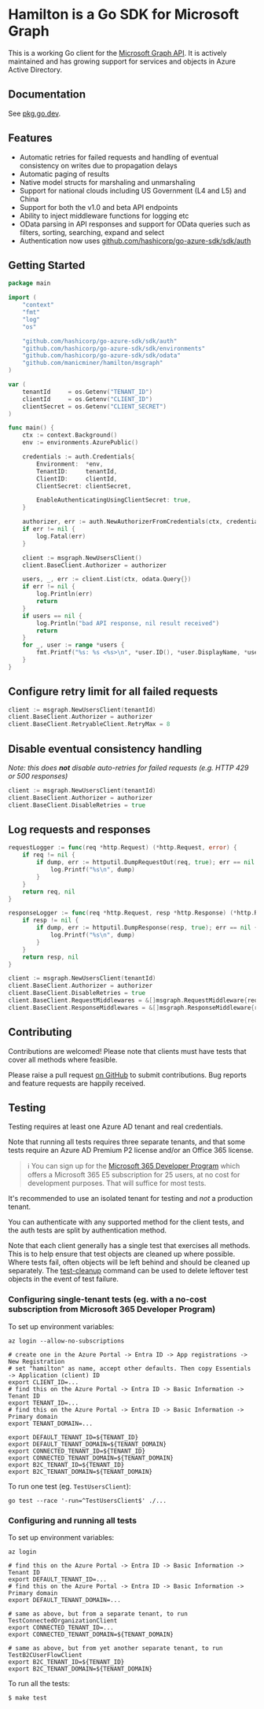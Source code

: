 # Hamilton is a Go SDK for Microsoft Graph

This is a working Go client for the [Microsoft Graph API][ms-graph-docs]. It is actively maintained and has growing
support for services and objects in Azure Active Directory.

## Documentation

See [pkg.go.dev](https://pkg.go.dev/github.com/manicminer/hamilton).

## Features

- Automatic retries for failed requests and handling of eventual consistency on writes due to propagation delays
- Automatic paging of results
- Native model structs for marshaling and unmarshaling
- Support for national clouds including US Government (L4 and L5) and China
- Support for both the v1.0 and beta API endpoints
- Ability to inject middleware functions for logging etc
- OData parsing in API responses and support for OData queries such as filters, sorting, searching, expand and select
- Authentication now uses [github.com/hashicorp/go-azure-sdk/sdk/auth](https://github.com/hashicorp/go-azure-sdk/tree/main/sdk/auth)

## Getting Started

```go
package main

import (
	"context"
	"fmt"
	"log"
	"os"

	"github.com/hashicorp/go-azure-sdk/sdk/auth"
	"github.com/hashicorp/go-azure-sdk/sdk/environments"
	"github.com/hashicorp/go-azure-sdk/sdk/odata"
	"github.com/manicminer/hamilton/msgraph"
)

var (
	tenantId     = os.Getenv("TENANT_ID")
	clientId     = os.Getenv("CLIENT_ID")
	clientSecret = os.Getenv("CLIENT_SECRET")
)

func main() {
	ctx := context.Background()
	env := environments.AzurePublic()

	credentials := auth.Credentials{
		Environment:  *env,
		TenantID:     tenantId,
		ClientID:     clientId,
		ClientSecret: clientSecret,

		EnableAuthenticatingUsingClientSecret: true,
	}

	authorizer, err := auth.NewAuthorizerFromCredentials(ctx, credentials, env.MicrosoftGraph)
	if err != nil {
		log.Fatal(err)
	}

	client := msgraph.NewUsersClient()
	client.BaseClient.Authorizer = authorizer

	users, _, err := client.List(ctx, odata.Query{})
	if err != nil {
		log.Println(err)
		return
	}
	if users == nil {
		log.Println("bad API response, nil result received")
		return
	}
	for _, user := range *users {
		fmt.Printf("%s: %s <%s>\n", *user.ID(), *user.DisplayName, *user.UserPrincipalName)
	}
}
```

## Configure retry limit for all failed requests

```go
client := msgraph.NewUsersClient(tenantId)
client.BaseClient.Authorizer = authorizer
client.BaseClient.RetryableClient.RetryMax = 8
```

## Disable eventual consistency handling

_Note: this does **not** disable auto-retries for failed requests (e.g. HTTP 429 or 500 responses)_

```go
client := msgraph.NewUsersClient(tenantId)
client.BaseClient.Authorizer = authorizer
client.BaseClient.DisableRetries = true
```

## Log requests and responses

```go
requestLogger := func(req *http.Request) (*http.Request, error) {
	if req != nil {
		if dump, err := httputil.DumpRequestOut(req, true); err == nil {
			log.Printf("%s\n", dump)
		}
	}
	return req, nil
}

responseLogger := func(req *http.Request, resp *http.Response) (*http.Response, error) {
	if resp != nil {
		if dump, err := httputil.DumpResponse(resp, true); err == nil {
			log.Printf("%s\n", dump)
		}
	}
	return resp, nil
}

client := msgraph.NewUsersClient(tenantId)
client.BaseClient.Authorizer = authorizer
client.BaseClient.DisableRetries = true
client.BaseClient.RequestMiddlewares = &[]msgraph.RequestMiddleware{requestLogger}
client.BaseClient.ResponseMiddlewares = &[]msgraph.ResponseMiddleware{responseLogger}
```

## Contributing

Contributions are welcomed! Please note that clients must have tests that cover all methods where feasible.

Please raise a pull request [on GitHub][gh-project] to submit contributions. Bug reports and feature requests are happily received.

## Testing

Testing requires at least one Azure AD tenant and real credentials.

Note that running all tests requires three separate tenants, and that some tests require an Azure AD Premium P2 license and/or an Office 365 license.

> ℹ️ You can sign up for the [Microsoft 365 Developer Program](https://developer.microsoft.com/en-us/microsoft-365/dev-program) which offers a Microsoft 365 E5 subscription for 25 users, at no cost for development purposes. That will suffice for most tests.

It's recommended to use an isolated tenant for testing and _not_ a production tenant.

You can authenticate with any supported method for the client tests, and the auth tests are split by authentication method.

Note that each client generally has a single test that exercises all methods. This is to help ensure that test objects
are cleaned up where possible. Where tests fail, often objects will be left behind and should be cleaned up separately.
The [test-cleanup](https://github.com/manicminer/hamilton/tree/main/internal/cmd/test-cleanup) command can be used to
delete leftover test objects in the event of test failure.

### Configuring single-tenant tests (eg. with a no-cost subscription from Microsoft 365 Developer Program)
To set up environment variables:
```shell
az login --allow-no-subscriptions

# create one in the Azure Portal -> Entra ID -> App registrations -> New Registration
# set "hamilton" as name, accept other defaults. Then copy Essentials -> Application (client) ID
export CLIENT_ID=...
# find this on the Azure Portal -> Entra ID -> Basic Information -> Tenant ID
export TENANT_ID=...
# find this on the Azure Portal -> Entra ID -> Basic Information -> Primary domain
export TENANT_DOMAIN=...

export DEFAULT_TENANT_ID=${TENANT_ID}
export DEFAULT_TENANT_DOMAIN=${TENANT_DOMAIN}
export CONNECTED_TENANT_ID=${TENANT_ID}
export CONNECTED_TENANT_DOMAIN=${TENANT_DOMAIN}
export B2C_TENANT_ID=${TENANT_ID}
export B2C_TENANT_DOMAIN=${TENANT_DOMAIN}
```

To run one test (eg. `TestUsersClient`):
```shell
go test --race '-run=^TestUsersClient$' ./...
```


### Configuring and running all tests
To set up environment variables:
```shell
az login

# find this on the Azure Portal -> Entra ID -> Basic Information -> Tenant ID
export DEFAULT_TENANT_ID=...
# find this on the Azure Portal -> Entra ID -> Basic Information -> Primary domain
export DEFAULT_TENANT_DOMAIN=...

# same as above, but from a separate tenant, to run TestConnectedOrganizationClient
export CONNECTED_TENANT_ID=...
export CONNECTED_TENANT_DOMAIN=${TENANT_DOMAIN}

# same as above, but from yet another separate tenant, to run TestB2CUserFlowClient
export B2C_TENANT_ID=${TENANT_ID}
export B2C_TENANT_DOMAIN=${TENANT_DOMAIN}
```

To run all the tests:
```shell
$ make test
```







[gh-project]: https://github.com/manicminer/hamilton
[ms-graph-docs]: https://docs.microsoft.com/en-us/graph/overview
